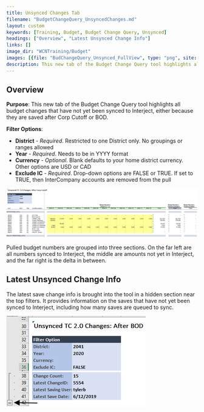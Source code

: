 ```yaml
---
title: Unsynced Changes Tab
filename: "BudgetChangeQuery_UnsyncedChanges.md"
layout: custom
keywords: [Training, Budget, Budget Change Query, Unsynced]
headings: ["Overview", "Latest Unsynced Change Info"]
links: []
image_dir: "WCNTraining/Budget"
images: [{file: "BudChangeQuery_Unsynced_FullView", type: "png", site: "", cat: "", sub: "", report: "", ribbon: "", config: ""}, {file: "BudChangeQuery_Unsynced_ChangeInfo", type: "png", site: "", cat: "", sub: "", report: "", ribbon: "", config: ""}]
description: This new tab of the Budget Change Query tool highlights all budget changes that have not yet been synced to Interject, either because they are saved after Corp Cutoff or BOD.
---
```


## Overview

**Purpose**:  This new tab of the Budget Change Query tool highlights all budget changes that have not yet been synced to Interject, either because they are saved after Corp Cutoff or BOD.

**Filter Options**:

* **District** - *Required*. Restricted to one District only. No groupings or ranges allowed
* **Year** - *Required*. Needs to be in YYYY format
* **Currency** - *Optional*. Blank defaults to your home district currency. Other options are USD or CAD
* **Exclude IC** - *Required*. Drop-down options are FALSE or TRUE. If set to TRUE, then InterCompany accounts are removed from the pull

![](/images/WCNTraining/Budget/BudChangeQuery_Unsynced_FullView.png)

Pulled budget numbers are grouped into three sections. On the far left are all numbers synced to Interject, the middle are amounts not yet in Interject, and the far right is the delta in between.

## Latest Unsynced Change Info

The latest save change info is brought into the tool in a hidden section near the top filters. It provides information on the saves that have not yet been synced to Interject, including how many saves are queued to sync.

![](/images/WCNTraining/Budget/BudChangeQuery_Unsynced_ChangeInfo.png)
